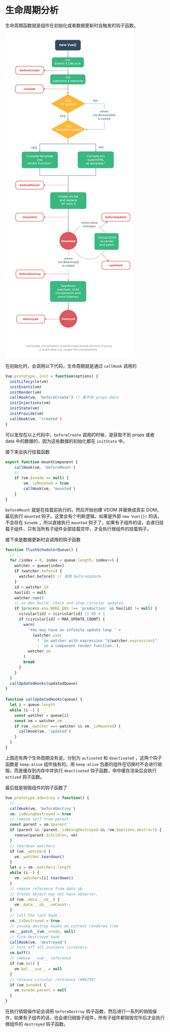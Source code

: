 生命周期分析
===

生命周期函数就是组件在初始化或者数据更新时会触发的钩子函数。

![vue生命周期](../resource/assets/vue/vue1.png)

在初始化时，会调用以下代码，生命周期就是通过 `callHook` 调用的

```js
Vue.prototype._init = function(options) {
  initLifecycle(vm)
  initEvents(vm)
  initRender(vm)
  callHook(vm, 'beforeCreate') // 拿不到 props data
  initInjections(vm)
  initState(vm)
  initProvide(vm)
  callHook(vm, 'created')
}
```

可以发现在以上代码中，`beforeCreate` 调用的时候，是获取不到 props 或者 data 中的数据的，因为这些数据的初始化都在 `initState` 中。

接下来会执行挂载函数
```js
export function mountComponent {
    callHook(vm, 'beforeMount')
    // ...
    if (vm.$vnode == null) {
        vm._isMounted = true
        callHook(vm, 'mounted')
    }
}
```

`beforeMount` 就是在挂载前执行的，然后开始创建 VDOM 并替换成真实 DOM，最后执行 `mounted` 钩子。这里会有个判断逻辑，如果是外部 `new Vue({})` 的话，不会存在 `$vnode` ，所以直接执行 `mounted` 钩子了。如果有子组件的话，会递归挂载子组件，只有当所有子组件全部挂载完毕，才会执行根组件的挂载钩子。

接下来是数据更新时会调用的钩子函数
```js
function flushSchedulerQueue() {
  // ...
  for (index = 0; index < queue.length; index++) {
    watcher = queue[index]
    if (watcher.before) {
      watcher.before() // 调用 beforeUpdate
    }
    id = watcher.id
    has[id] = null
    watcher.run()
    // in dev build, check and stop circular updates.
    if (process.env.NODE_ENV !== 'production' && has[id] != null) {
      circular[id] = (circular[id] || 0) + 1
      if (circular[id] > MAX_UPDATE_COUNT) {
        warn(
          'You may have an infinite update loop ' +
            (watcher.user
              ? `in watcher with expression "${watcher.expression}"`
              : `in a component render function.`),
          watcher.vm
        )
        break
      }
    }
  }
  callUpdatedHooks(updatedQueue)
}

function callUpdatedHooks(queue) {
  let i = queue.length
  while (i--) {
    const watcher = queue[i]
    const vm = watcher.vm
    if (vm._watcher === watcher && vm._isMounted) {
      callHook(vm, 'updated')
    }
  }
}
```

上图还有两个生命周期没有说，分别为 `activated` 和 `deactivated` ，这两个钩子函数是 `keep-alive` 组件独有的。用 `keep-alive` 包裹的组件在切换时不会进行销毁，而是缓存到内存中并执行 `deactivated` 钩子函数，命中缓存渲染后会执行 `actived` 钩子函数。

最后就是销毁组件的钩子函数了
```js
Vue.prototype.$destroy = function() {
  // ...
  callHook(vm, 'beforeDestroy')
  vm._isBeingDestroyed = true
  // remove self from parent
  const parent = vm.$parent
  if (parent && !parent._isBeingDestroyed && !vm.$options.abstract) {
    remove(parent.$children, vm)
  }
  // teardown watchers
  if (vm._watcher) {
    vm._watcher.teardown()
  }
  let i = vm._watchers.length
  while (i--) {
    vm._watchers[i].teardown()
  }
  // remove reference from data ob
  // frozen object may not have observer.
  if (vm._data.__ob__) {
    vm._data.__ob__.vmCount--
  }
  // call the last hook...
  vm._isDestroyed = true
  // invoke destroy hooks on current rendered tree
  vm.__patch__(vm._vnode, null)
  // fire destroyed hook
  callHook(vm, 'destroyed')
  // turn off all instance listeners.
  vm.$off()
  // remove __vue__ reference
  if (vm.$el) {
    vm.$el.__vue__ = null
  }
  // release circular reference (##6759)
  if (vm.$vnode) {
    vm.$vnode.parent = null
  }
}
```

在执行销毁操作前会调用 `beforeDestroy` 钩子函数，然后进行一系列的销毁操作，如果有子组件的话，也会递归销毁子组件，所有子组件都销毁完毕后才会执行根组件的 `destroyed` 钩子函数。

